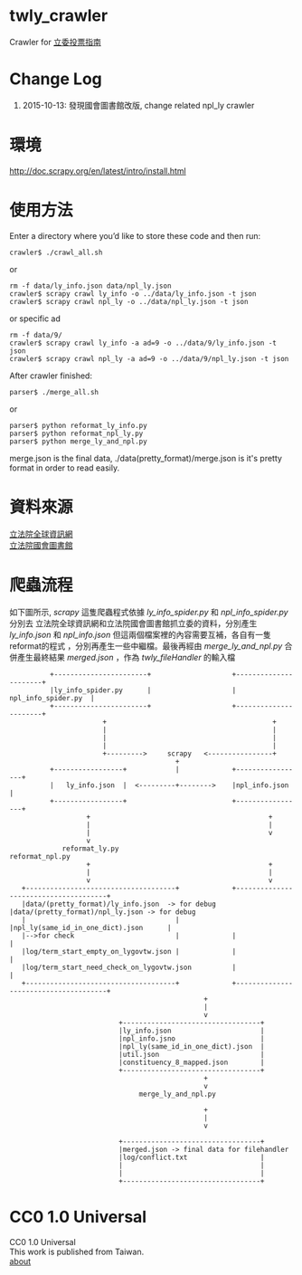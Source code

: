 twly_crawler
==========

Crawler for [立委投票指南](http://vote.ly.g0v.tw/)

Change Log
======
1. 2015-10-13: 發現國會圖書館改版, change related npl_ly crawler

環境
======
http://doc.scrapy.org/en/latest/intro/install.html      

使用方法
======
Enter a directory where you’d like to store these code and then run:        
```
crawler$ ./crawl_all.sh      
```
or
```
rm -f data/ly_info.json data/npl_ly.json     
crawler$ scrapy crawl ly_info -o ../data/ly_info.json -t json        
crawler$ scrapy crawl npl_ly -o ../data/npl_ly.json -t json        
```
or specific ad
```
rm -f data/9/
crawler$ scrapy crawl ly_info -a ad=9 -o ../data/9/ly_info.json -t json        
crawler$ scrapy crawl npl_ly -a ad=9 -o ../data/9/npl_ly.json -t json        
```
        
After crawler finished:        
```
parser$ ./merge_all.sh
```
or
```
parser$ python reformat_ly_info.py      
parser$ python reformat_npl_ly.py      
parser$ python merge_ly_and_npl.py      
```
        
merge.json is the final data, ./data(pretty_format)/merge.json is it's pretty format in order to read easily.

資料來源
======
[立法院全球資訊網](http://www.ly.gov.tw/)       
[立法院國會圖書館](http://npl.ly.gov.tw/)

爬蟲流程
=======

如下圖所示, *scrapy* 這隻爬蟲程式依據 *ly_info_spider.py* 和 *npl_info_spider.py* 分別去
立法院全球資訊網和立法院國會圖書館抓立委的資料，分別產生 *ly_info.json* 和 *npl_info.json*
但這兩個檔案裡的內容需要互補，各自有一隻reformat的程式
，分別再產生一些中繼檔。最後再經由 *merge_ly_and_npl.py* 合併產生最終結果 *merged.json*
，作為 *twly_fileHandler* 的輸入檔


```
          +-----------------------+                    +----------------------+
          |ly_info_spider.py      |                    |  npl_info_spider.py  |
          +-----------------------+                    +----------------------+
                       +                                         +
                       |                                         |
                       |                                         |
                       |                                         |
                       +--------->     scrapy   <----------------+
                                         +
          +-----------------+            |             +-----------------+
          |   ly_info.json  |  <---------+-------->    |npl_info.json    |
          +-----------------+                          +-----------------+
                   +                                            +
                   |                                            |
                   |                                            v
                   v
             reformat_ly.py                               reformat_npl.py
                   +                                            +
                   |                                            |
                   v                                            v
   +-------------------------------------+             +--------------------------------------+
   |data/(pretty_format)/ly_info.json  -> for debug    |data/(pretty_format)/npl_ly.json -> for debug
   |                                     |             |npl_ly(same_id_in_one_dict).json      |
   |-->for check                         |             |                                      |
   |log/term_start_empty_on_lygovtw.json |             |                                      |
   |log/term_start_need_check_on_lygovtw.json          |                                      |
   +-------------------------------------+             +--------------------------------------+
                                                +
                                                |
                                                v
                           +----------------------------------+
                           |ly_info.json                      |
                           |npl_info.jsno                     |
                           |npl_ly(same_id_in_one_dict).json  |
                           |util.json                         |
                           |constituency_8_mapped.json        |
                           +----------------------------------+
                                                +
                                                v
                                merge_ly_and_npl.py

                                                +
                                                |
                                                v

                           +----------------------------------+
                           |merged.json -> final data for filehandler
                           |log/conflict.txt                  |
                           |                                  |
                           |                                  |
                           +----------------------------------+
```


CC0 1.0 Universal
=================
CC0 1.0 Universal       
This work is published from Taiwan.     
[about](http://vote.ly.g0v.tw/about/)
